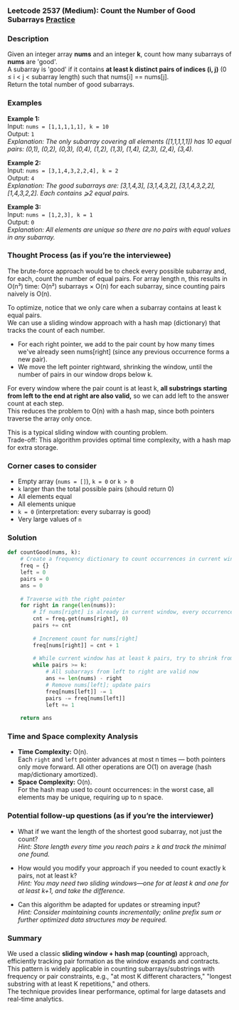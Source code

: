 ### Leetcode 2537 (Medium): Count the Number of Good Subarrays [Practice](https://leetcode.com/problems/count-the-number-of-good-subarrays)

### Description  
Given an integer array **nums** and an integer **k**, count how many subarrays of **nums** are 'good'.  
A subarray is 'good' if it contains **at least k distinct pairs of indices (i, j)** (0 ≤ i < j < subarray length) such that nums[i] == nums[j].  
Return the total number of good subarrays.

### Examples  

**Example 1:**  
Input: `nums = [1,1,1,1,1], k = 10`  
Output: `1`  
*Explanation: The only subarray covering all elements ([1,1,1,1,1]) has 10 equal pairs: (0,1), (0,2), (0,3), (0,4), (1,2), (1,3), (1,4), (2,3), (2,4), (3,4).*

**Example 2:**  
Input: `nums = [3,1,4,3,2,2,4], k = 2`  
Output: `4`  
*Explanation: The good subarrays are: [3,1,4,3], [3,1,4,3,2], [3,1,4,3,2,2], [1,4,3,2,2]. Each contains ⩾2 equal pairs.*

**Example 3:**  
Input: `nums = [1,2,3], k = 1`  
Output: `0`  
*Explanation: All elements are unique so there are no pairs with equal values in any subarray.*

### Thought Process (as if you’re the interviewee)  
The brute-force approach would be to check every possible subarray and, for each, count the number of equal pairs. For array length n, this results in O(n³) time: O(n²) subarrays × O(n) for each subarray, since counting pairs naively is O(n).

To optimize, notice that we only care when a subarray contains at least k equal pairs.  
We can use a sliding window approach with a hash map (dictionary) that tracks the count of each number.  
- For each right pointer, we add to the pair count by how many times we've already seen nums[right] (since any previous occurrence forms a new pair).
- We move the left pointer rightward, shrinking the window, until the number of pairs in our window drops below k.

For every window where the pair count is at least k, **all substrings starting from left to the end at right are also valid,** so we can add left to the answer count at each step.  
This reduces the problem to O(n) with a hash map, since both pointers traverse the array only once.

This is a typical sliding window with counting problem.  
Trade-off: This algorithm provides optimal time complexity, with a hash map for extra storage.

### Corner cases to consider  
- Empty array (`nums = []`), `k = 0` or `k > 0`
- `k` larger than the total possible pairs (should return 0)
- All elements equal
- All elements unique
- `k = 0` (interpretation: every subarray is good)
- Very large values of `n`

### Solution

```python
def countGood(nums, k):
    # Create a frequency dictionary to count occurrences in current window
    freq = {}
    left = 0
    pairs = 0
    ans = 0
    
    # Traverse with the right pointer
    for right in range(len(nums)):
        # If nums[right] is already in current window, every occurrence forms a new pair
        cnt = freq.get(nums[right], 0)
        pairs += cnt
        
        # Increment count for nums[right]
        freq[nums[right]] = cnt + 1
        
        # While current window has at least k pairs, try to shrink from the left
        while pairs >= k:
            # All subarrays from left to right are valid now
            ans += len(nums) - right
            # Remove nums[left]; update pairs
            freq[nums[left]] -= 1
            pairs -= freq[nums[left]]
            left += 1
            
    return ans
```

### Time and Space complexity Analysis  

- **Time Complexity:** O(n).  
  Each `right` and `left` pointer advances at most n times — both pointers only move forward. All other operations are O(1) on average (hash map/dictionary amortized).
- **Space Complexity:** O(n).  
  For the hash map used to count occurrences: in the worst case, all elements may be unique, requiring up to n space.

### Potential follow-up questions (as if you’re the interviewer)  

- What if we want the length of the shortest good subarray, not just the count?  
  *Hint: Store length every time you reach pairs ≥ k and track the minimal one found.*

- How would you modify your approach if you needed to count exactly k pairs, not at least k?  
  *Hint: You may need two sliding windows—one for at least k and one for at least k+1, and take the difference.*

- Can this algorithm be adapted for updates or streaming input?  
  *Hint: Consider maintaining counts incrementally; online prefix sum or further optimized data structures may be required.*

### Summary

We used a classic **sliding window + hash map (counting)** approach, efficiently tracking pair formation as the window expands and contracts.  
This pattern is widely applicable in counting subarrays/substrings with frequency or pair constraints, e.g., "at most K different characters," "longest substring with at least K repetitions," and others.  
The technique provides linear performance, optimal for large datasets and real-time analytics.
